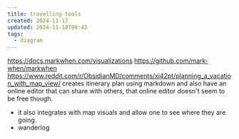 ```yaml
---
title: travelling tools
created: 2024-11-17
updated: 2024-11-18T00:43
tags:
  - diagram
---
```


https://docs.markwhen.com/visualizations
https://github.com/mark-when/markwhen
https://www.reddit.com/r/ObsidianMD/comments/xi42pt/planning_a_vacation_with_map_view/
creates itinerary plan using markdown and also have an online editor that can share with others, 
that online editor doesn't seem to be free though.

- it also integrates with map visuals and allow one to see where they are going.
- wanderlog